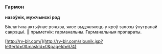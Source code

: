### Гармон
**назоўнік, мужчынскі род**

Біялагічна актыўнае рэчыва, якое выдзяляюць у кроў залозы ўнутранай сакрэцыі. || прыметнік: гарманальны. Гарманальныя прэпараты.

<a rel="author">[http://rv-blr.com/](http://rv-blr.com/slounik.jsp?letterId=0&maskId=0&pageId=674)</a>
